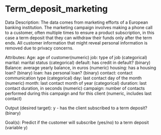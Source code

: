 # Term_deposit_marketing
Data Description:
The data comes from marketing efforts of a European banking institution. The marketing campaign involves making a phone call to a customer, often multiple times to ensure a product subscription, in this case a term deposit that they can withdraw their funds only after the term ends. All customer information that might reveal personal information is removed due to privacy concerns.

Attributes:
Age: age of customer(numeric)
job: type of job (categorical)
marital: marital status (categorical)
default: has credit in default? (binary)
Balance: average yearly balance, in euros (numeric)
housing: has a housing loan? (binary)
loan: has personal loan? (binary)
contact: contact communication type (categorical)
day: last contact day of the month (numeric)
month: last contact month of year (categorical)
duration: last contact duration, in seconds (numeric)
campaign: number of contacts performed during this campaign and for this client (numeric, includes last contact)

Output (desired target):
y - has the client subscribed to a term deposit? (binary)

Goal(s):
Predict if the customer will subscribe (yes/no) to a term deposit (variable y)
